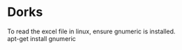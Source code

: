 # Dorks


To read the excel file in linux, ensure gnumeric is installed. <br>
apt-get install gnumeric 
